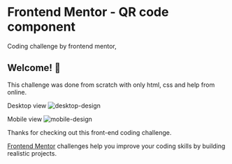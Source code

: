 # Frontend Mentor - QR code component
Coding challenge by frontend mentor,

## Welcome! 👋
This challenge was done from scratch with only html, css and help from online.

Desktop view
![desktop-design](https://user-images.githubusercontent.com/82616156/172028067-329dd2cc-9d93-45e7-bce4-f8bc271741d0.png)

Mobile view
![mobile-design](https://user-images.githubusercontent.com/82616156/172028071-a0a348b4-40a1-468e-b4df-b985cfced389.png)


Thanks for checking out this front-end coding challenge.

[Frontend Mentor](https://www.frontendmentor.io) challenges help you improve your coding skills by building realistic projects.
